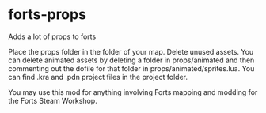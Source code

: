 # forts-props
Adds a lot of props to forts

Place the props folder in the folder of your map.
Delete unused assets.
You can delete animated assets by deleting a folder in props/animated and then commenting out the dofile for that folder in props/animated/sprites.lua.
You can find .kra and .pdn project files in the project folder.

You may use this mod for anything involving Forts mapping and modding for the Forts Steam Workshop.
